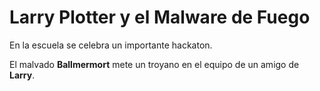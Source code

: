 # Larry Plotter y el Malware de Fuego

En la escuela se celebra un importante hackaton.

El malvado **Ballmermort** mete un troyano en el equipo de un amigo de **Larry**.
